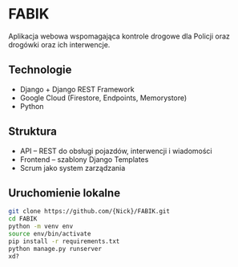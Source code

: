 # FABIK

Aplikacja webowa wspomagająca kontrole drogowe dla Policji oraz drogówki oraz ich interwencje.

## Technologie
- Django + Django REST Framework
- Google Cloud (Firestore, Endpoints, Memorystore)
- Python

## Struktura
- API – REST do obsługi pojazdów, interwencji i wiadomości
- Frontend – szablony Django Templates
- Scrum jako system zarządzania

## Uruchomienie lokalne
```bash
git clone https://github.com/{Nick}/FABIK.git
cd FABIK
python -m venv env
source env/bin/activate
pip install -r requirements.txt
python manage.py runserver
xd?